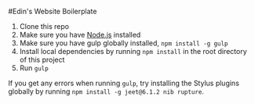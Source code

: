 #Edin's Website Boilerplate

1. Clone this repo
2. Make sure you have [Node.js](https://nodejs.org/en/download/current/) installed
3. Make sure you have gulp globally installed, `npm install -g gulp`
4. Install local dependencies by running `npm install` in the root directory of this project
5. Run `gulp`

If you get any errors when running `gulp`, try installing the Stylus plugins globally by running `npm install -g jeet@6.1.2 nib rupture`.